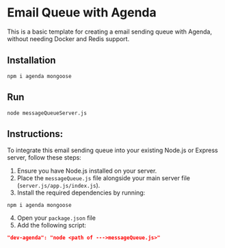 # Email Queue with Agenda

This is a basic template for creating a email sending queue with Agenda, without needing Docker and Redis support.

## Installation

```
npm i agenda mongoose
```

## Run
```
node messageQueueServer.js
```

## Instructions:
To integrate this email sending queue into your existing Node.js or Express server, follow these steps:

1. Ensure you have Node.js installed on your server.
2. Place the `messageQueue.js` file alongside your main server file (`server.js/app.js/index.js`).
3. Install the required dependencies by running:
  ```
  npm i agenda mongoose
  ```
4. Open your `package.json` file
5. Add the following script:
```json
"dev-agenda": "node <path of --->messageQueue.js>"
```